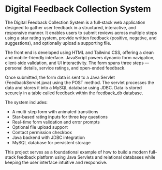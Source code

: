 # Digital Feedback Collection System

The Digital Feedback Collection System is a full-stack web application designed to gather user feedback in a structured, interactive, and responsive manner. It enables users to submit reviews across multiple steps using a star rating system, provide written feedback (positive, negative, and suggestions), and optionally upload a supporting file.

The front end is developed using HTML and Tailwind CSS, offering a clean and mobile-friendly interface. JavaScript powers dynamic form navigation, client-side validation, and UI interactivity. The form spans three steps — personal details, service ratings, and open-ended feedback.

Once submitted, the form data is sent to a Java Servlet (FeedbackServlet.java) using the POST method. The servlet processes the data and stores it into a MySQL database using JDBC. Data is stored securely in a table called feedback within the feedback_db database.

The system includes:

- A multi-step form with animated transitions
- Star-based rating inputs for three key questions
- Real-time form validation and error prompts
- Optional file upload support
- Contact permission checkbox
- Java backend with JDBC integration
- MySQL database for persistent storage

This project serves as a foundational example of how to build a modern full-stack feedback platform using Java Servlets and relational databases while keeping the user interface intuitive and responsive.
